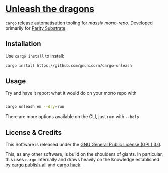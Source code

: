 # [Unleash the dragons](https://github.com/gnunicorn/cargo-unleash)

`cargo` release automatisation tooling for _massiv mono-repo_. Developed primarily for [Parity Substrate](https://github.com/paritytech/substrate).

## Installation

Use `cargo install` to install:
```bash
cargo install https://github.com/gnunicorn/cargo-unleash
```

## Usage

Try and have it report what it would do on your mono repo with

```bash

cargo unleash em --dry=run
```

There are more options available on the CLI, just run with `--help`

## License & Credits

This Software is released under the [GNU General Public License (GPL) 3.0](https://www.gnu.org/licenses/gpl-3.0.en.html).

This, as any other software, is build on the shoulders of giants. In particular, this uses `cargo` internally and draws heavily on the knowledge established by [cargo publish-all](https://torkleyy.gitlab.io/cargo-publish-all/) and [cargo hack](https://github.com/taiki-e/cargo-hack).
